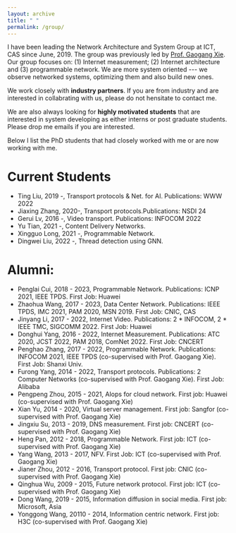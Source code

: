 ```yaml
---
layout: archive
title: " "
permalink: /group/
---
```


I have been leading the Network Architecture and System Group at ICT, CAS since June, 2019. The group was previously led by [Prof. Gaogang Xie](https://people.ucas.ac.cn/~_xie). Our group focuses on: (1) Internet measurement; (2) Internet architecture and (3) programmable network. We are more system oriented --- we observe networked systems, optimizing them and also build new ones. 

We work closely with <span style="font-weight:bold">industry partners</span>. If you are from industry and are interested in collabrating with us, please do not hensitate to contact me. 

We are also always looking for <span style="font-weight:bold">highly motivated students</span> that are interested in system developing as either interns or post graduate students. Please drop me emails if you are interested.

Below I list the PhD students that had closely worked with me or are now working with me.

Current Students
======
* Ting Liu, 2019 -, Transport protocols & Net. for AI. Publications: WWW 2022
* Jiaxing Zhang, 2020-, Transport protocols.Publications: NSDI 24
* Gerui Lv, 2016 -, Video transport. Publications: INFOCOM 2022
* Yu Tian, 2021 -, Content Delivery Networks.
* Xingguo Long, 2021 -, Programmable Network.
* Dingwei Liu, 2022 -, Thread detection using GNN.

Alumni:
======
* Penglai Cui, 2018 - 2023, Programmable Network. Publications: ICNP 2021, IEEE TPDS. First Job: Huawei
* Zhaohua Wang, 2017 - 2023, Data Center Network. Publications: IEEE TPDS, IMC 2021, PAM 2020, MSN 2019. First Job: CNIC, CAS
* Jinyang Li, 2017 - 2022, Internet Video. Publications: 2 * INFOCOM, 2 * IEEE TMC, SIGCOMM 2022. First Job: Huawei
* Donghui Yang, 2016 - 2022, Internet Measurement. Publications: ATC 2020, JCST 2022, PAM 2018, ComNet 2022. First Job: CNCERT
* Penghao Zhang, 2017 - 2022, Programmable Network. Publications: INFOCOM 2021, IEEE TPDS (co-supervised with Prof. Gaogang Xie). First Job: Shanxi Univ.
* Furong Yang, 2014 - 2022, Transport protocols. Publications: 2 Computer Networks (co-supervised with Prof. Gaogang Xie). First Job: Alibaba
* Pengpeng Zhou, 2015 - 2021, AIops for cloud network. First job: Huawei (co-supervised with Prof. Gaogang Xie)
* Xian Yu, 2014 - 2020, Virtual server management. First job: Sangfor (co-supervised with Prof. Gaogang Xie)
* Jingxiu Su, 2013 - 2019, DNS measurement. First job: CNCERT (co-supervised with Prof. Gaogang Xie)
* Heng Pan, 2012 - 2018, Programmable Network. First job: ICT (co-supervised with Prof. Gaogang Xie)
* Yang Wang, 2013 - 2017, NFV. First Job: ICT (co-supervised with Prof. Gaogang Xie)
* Jianer Zhou, 2012 - 2016, Transport protocol. First job: CNIC (co-supervised with Prof. Gaogang Xie)
* Qinghua Wu, 2009 - 2015, Future network protocol. First job: ICT (co-supervised with Prof. Gaogang Xie)
* Dong Wang, 2019 - 2015, Information diffusion in social media. First job: Microsoft, Asia 
* Yonggong Wang, 20110 - 2014, Information centric network. First job: H3C (co-supervised with Prof. Gaogang Xie)
